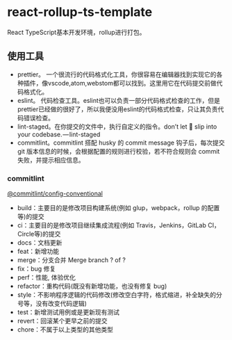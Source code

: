 # react-rollup-ts-template

React TypeScript基本开发环境，rollup进行打包。

## 使用工具

* prettier。 一个很流行的代码格式化工具，你很容易在编辑器找到实现它的各种插件，像vscode,atom,webstom都可以找到。这里用它在代码提交前做代码格式化。
* eslint。 代码检查工具。eslint也可以负责一部分代码格式检查的工作，但是prettier已经做的很好了，所以我便没用eslint的代码格式检查，只让其负责代码错误检查。
* lint-staged。在你提交的文件中，执行自定义的指令。don’t let 💩 slip into your codebase. — lint-staged
* commitlint。commitlint 搭配 husky 的 commit message 钩子后，每次提交 git 版本信息的时候，会根据配置的规则进行校验，若不符合规则会 commit 失败，并提示相应信息。

### commitlint

[@commitlint/config-conventional](https://github.com/conventional-changelog/commitlint/tree/master/@commitlint/config-conventional#type-enum)

* build：主要目的是修改项目构建系统(例如 glup，webpack，rollup 的配置等)的提交
* ci：主要目的是修改项目继续集成流程(例如 Travis，Jenkins，GitLab CI，Circle等)的提交
* docs：文档更新
* feat：新增功能
* merge：分支合并 Merge branch ? of ?
* fix：bug 修复
* perf：性能, 体验优化
* refactor：重构代码(既没有新增功能，也没有修复 bug)
* style：不影响程序逻辑的代码修改(修改空白字符，格式缩进，补全缺失的分号等，没有改变代码逻辑)
* test：新增测试用例或是更新现有测试
* revert：回滚某个更早之前的提交
* chore：不属于以上类型的其他类型
